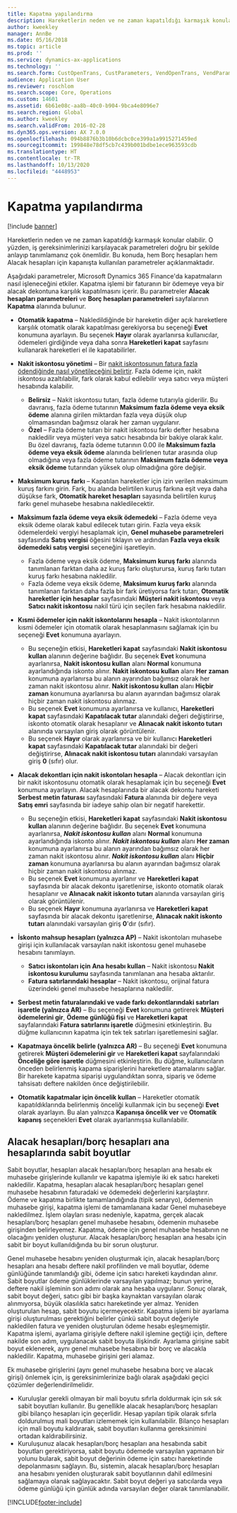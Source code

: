 ```yaml
---
title: Kapatma yapılandırma
description: Hareketlerin neden ve ne zaman kapatıldığı karmaşık konular olabilir. O yüzden, iş gereksinimlerinizi karşılayacak parametreleri doğru bir şekilde anlayıp tanımlamanız çok önemlidir. Bu konuda, hem Borç hesapları hem Alacak hesapları için kapanışta kullanılan parametreler açıklanmaktadır.
author: kweekley
manager: AnnBe
ms.date: 05/16/2018
ms.topic: article
ms.prod: ''
ms.service: dynamics-ax-applications
ms.technology: ''
ms.search.form: CustOpenTrans, CustParameters, VendOpenTrans, VendParameters
audience: Application User
ms.reviewer: roschlom
ms.search.scope: Core, Operations
ms.custom: 14601
ms.assetid: 6b61e08c-aa8b-40c0-b904-9bca4e8096e7
ms.search.region: Global
ms.author: kweekley
ms.search.validFrom: 2016-02-28
ms.dyn365.ops.version: AX 7.0.0
ms.openlocfilehash: 094b8876b3b10b6dcbc0ce399a1a9915271459ed
ms.sourcegitcommit: 199848e78df5cb7c439b001bdbe1ece963593cdb
ms.translationtype: HT
ms.contentlocale: tr-TR
ms.lasthandoff: 10/13/2020
ms.locfileid: "4448953"
---
```

# <a name="configure-settlement"></a>Kapatma yapılandırma

[!include [banner](../includes/banner.md)]

Hareketlerin neden ve ne zaman kapatıldığı karmaşık konular olabilir. O yüzden, iş gereksinimlerinizi karşılayacak parametreleri doğru bir şekilde anlayıp tanımlamanız çok önemlidir. Bu konuda, hem Borç hesapları hem Alacak hesapları için kapanışta kullanılan parametreler açıklanmaktadır. 

Aşağıdaki parametreler, Microsoft Dynamics 365 Finance'da kapatmaların nasıl işleneceğini etkiler. Kapatma işlemi bir faturanın bir ödemeye veya bir alacak dekontuna karşılık kapatılmasını içerir. Bu parametreler **Alacak hesapları parametreleri** ve **Borç hesapları parametreleri** sayfalarının **Kapatma** alanında bulunur.

- **Otomatik kapatma** – Nakledildiğinde bir hareketin diğer açık hareketlere karşılık otomatik olarak kapatılması gerekiyorsa bu seçeneği **Evet** konumuna ayarlayın. Bu seçenek **Hayır** olarak ayarlanırsa kullanıcılar, ödemeleri girdiğinde veya daha sonra **Hareketleri kapat** sayfasını kullanarak hareketleri el ile kapatabilirler.
- **Nakit iskontosu yönetimi** – Bir [nakit iskontosunun fatura fazla ödendiğinde nasıl yönetileceğini belirtir](cash-discount-handling-overpayments.md). Fazla ödeme için, nakit iskontosu azaltılabilir, fark olarak kabul edilebilir veya satıcı veya müşteri hesabında kalabilir.
  -   **Belirsiz** – Nakit iskontosu tutarı, fazla ödeme tutarıyla giderilir. Bu davranış, fazla ödeme tutarının **Maksimum fazla ödeme veya eksik ödeme** alanına girilen miktardan fazla veya düşük olup olmamasından bağımsız olarak her zaman uygulanır.
  -   **Özel** – Fazla ödeme tutarı bir nakit iskontosu farkı defter hesabına nakledilir veya müşteri veya satıcı hesabında bir bakiye olarak kalır. Bu özel davranış, fazla ödeme tutarının 0.00 ile **Maksimum fazla ödeme veya eksik ödeme** alanında belirlenen tutar arasında olup olmadığına veya fazla ödeme tutarının **Maksimum fazla ödeme veya eksik ödeme** tutarından yüksek olup olmadığına göre değişir.
- **Maksimum kuruş farkı** – Kapatılan hareketler için izin verilen maksimum kuruş farkını girin. Fark, bu alanda belirtilen kuruş farkına eşit veya daha düşükse fark, **Otomatik hareket hesapları** sayasında belirtilen kuruş farkı genel muhasebe hesabına nakledilecektir.
- **Maksimum fazla ödeme veya eksik ödemedeki** – Fazla ödeme veya eksik ödeme olarak kabul edilecek tutarı girin. Fazla veya eksik ödemelerdeki vergiyi hesaplamak için, **Genel muhasebe parametreleri** sayfasında **Satış vergisi** öğesini tıklayın ve ardından **Fazla veya eksik ödemedeki satış vergisi** seçeneğini işaretleyin.
  -   Fazla ödeme veya eksik ödeme, **Maksimum kuruş farkı** alanında tanımlanan farktan daha az kuruş farkı oluşturursa, kuruş farkı tutarı kuruş farkı hesabına nakledilir.
  -   Fazla ödeme veya eksik ödeme, **Maksimum kuruş farkı** alanında tanımlanan farktan daha fazla bir fark üretiyorsa fark tutarı, **Otomatik hareketler için hesaplar** sayfasındaki **Müşteri nakit iskontosu** veya **Satıcı nakit iskontosu** nakil türü için seçilen fark hesabına nakledilir.
- **Kısmi ödemeler için nakit iskontolarını hesapla** – Nakit iskontolarının kısmi ödemeler için otomatik olarak hesaplanmasını sağlamak için bu seçeneği **Evet** konumuna ayarlayın.
  -   Bu seçeneğin etkisi, **Hareketleri kapat** sayfasındaki **Nakit iskontosu kullan** alanının değerine bağlıdır. Bu seçenek **Evet** konumuna ayarlanırsa, **Nakit iskontosu kullan** alanı **Normal** konumuna ayarlandığında iskonto alınır. **Nakit iskontosu kullan** alanı **Her zaman** konumuna ayarlanırsa bu alanın ayarından bağımsız olarak her zaman nakit iskontosu alınır. **Nakit iskontosu kullan** alanı **Hiçbir zaman** konumuna ayarlanırsa bu alanın ayarından bağımsız olarak hiçbir zaman nakit iskontosu alınmaz.
  -   Bu seçenek **Evet** konumuna ayarlanırsa ve kullanıcı, **Hareketleri kapat** sayfasındaki **Kapatılacak tutar** alanındaki değeri değiştirirse, iskonto otomatik olarak hesaplanır ve **Alınacak nakit iskonto tutarı** alanında varsayılan giriş olarak görüntülenir.
  -   Bu seçenek **Hayır** olarak ayarlanırsa ve bir kullanıcı **Hareketleri kapat** sayfasındaki **Kapatılacak tutar** alanındaki bir değeri değiştirirse, **Alınacak nakit iskontosu tutarı** alanındaki varsayılan giriş **0** (sıfır) olur.
- **Alacak dekontları için nakit iskontoları hesapla** – Alacak dekontları için bir nakit iskontosunu otomatik olarak hesaplamak için bu seçeneği **Evet** konumuna ayarlayın. Alacak hesaplarında bir alacak dekontu hareketi **Serbest metin faturası** sayfasındaki **Fatura** alanında bir değere veya **Satış emri** sayfasında bir iadeye sahip olan bir negatif harekettir.
  - Bu seçeneğin etkisi, <strong>Hareketleri kapat</strong> sayfasındaki <strong>Nakit iskontosu kullan</strong> alanının değerine bağlıdır. Bu seçenek <strong>Evet</strong> konumuna ayarlanırsa, *<strong><em>Nakit iskontosu kullan</em></strong>* alanı <strong>Normal</strong> konumuna ayarlandığında iskonto alınır. *<strong><em>Nakit iskontosu kullan</em></strong>* alanı <strong>Her zaman</strong> konumuna ayarlanırsa bu alanın ayarından bağımsız olarak her zaman nakit iskontosu alınır. *<strong><em>Nakit iskontosu kullan</em></strong>* alanı <strong>Hiçbir zaman</strong> konumuna ayarlanırsa bu alanın ayarından bağımsız olarak hiçbir zaman nakit iskontosu alınmaz.
  - Bu seçenek **Evet** konumuna ayarlanır ve **Hareketleri kapat** sayfasında bir alacak dekontu işaretlenirse, iskonto otomatik olarak hesaplanır ve **Alınacak nakit iskonto tutarı** alanında varsayılan giriş olarak görüntülenir.
  - Bu seçenek **Hayır** konumuna ayarlanırsa ve **Hareketleri kapat** sayfasında bir alacak dekontu işaretlenirse, **Alınacak nakit iskonto tutarı** alanındaki varsayılan giriş **0**'dır (sıfır).

- **İskonto mahsup hesapları (yalnızca AP)** – Nakit iskontoları muhasebe girişi için kullanılacak varsayılan nakit iskontosu genel muhasebe hesabını tanımlayın.
  -   **Satıcı iskontoları için Ana hesabı kullan** – Nakit iskontosu **Nakit iskontosu kurulumu** sayfasında tanımlanan ana hesaba aktarılır.
  -   **Fatura satırlarındaki hesaplar** – Nakit iskontosu, orijinal fatura üzerindeki genel muhasebe hesaplarına nakledilir.
- **Serbest metin faturalarındaki ve vade farkı dekontlarındaki satırları işaretle (yalnızca AR)** – Bu seçeneği **Evet** konumuna getirerek **Müşteri ödemelerini gir**, **Ödeme günlüğü fişi** ve **Hareketleri kapat** sayfalarındaki **Fatura satırlarını işaretle** düğmesini etkinleştirin. Bu düğme kullanıcının kapatma için tek tek satırları işaretlemesini sağlar.
- **Kapatmaya öncelik belirle (yalnızca AR)** – Bu seçeneği **Evet** konumuna getirerek **Müşteri ödemelerini gir** ve **Hareketleri kapat** sayfalarındaki **Önceliğe göre işaretle** düğmesini etkinleştirin. Bu düğme, kullanıcıların önceden belirlenmiş kapama siparişlerini hareketlere atamalarını sağlar.  Bir harekete kapatma siparişi uygulandıktan sonra, sipariş ve ödeme tahsisatı deftere nakilden önce değiştirilebilir.
- **Otomatik kapatmalar için öncelik kullan** – Hareketler otomatik kapatıldıklarında belirlenmiş önceliği kullanmak için bu seçeneği **Evet** olarak ayarlayın. Bu alan yalnızca **Kapanışa öncelik ver** ve **Otomatik kapanış** seçenekleri **Evet** olarak ayarlanmışsa kullanılabilir.

## <a name="fixed-dimensions-on-accounts-receivableaccounts-payable-main-accounts"></a>Alacak hesapları/borç hesapları ana hesaplarında sabit boyutlar

Sabit boyutlar, hesapları alacak hesapları/borç hesapları ana hesabı ek muhasebe girişlerinde kullanılır ve kapatma işlemiyle iki ek satıcı hareketi nakledilir. Kapatma, hesapları alacak hesapları/borç hesapları genel muhasebe hesabının faturadaki ve ödemedeki değerlerini karşılaştırır.  Ödeme ve kapatma birlikte tamamlandığında (tipik senaryo), ödemenin muhasebe girişi, kapatma işlemi de tamamlanana kadar Genel muhasebeye nakledilmez. İşlem olayları sırası nedeniyle, kapatma, gerçek alacak hesapları/borç hesapları genel muhasebe hesabını, ödemenin muhasebe girişinden belirleyemez. Kapatma, ödeme için genel muhasebe hesabının ne olacağını yeniden oluşturur. Alacak hesapları/borç hesapları ana hesabı için sabit bir boyut kullanıldığında bu bir sorun oluşturur.

Genel muhasebe hesabını yeniden oluşturmak için, alacak hesapları/borç hesapları ana hesabı deftere nakil profilinden ve mali boyutlar, ödeme günlüğünde tanımlandığı gibi, ödeme için satıcı hareketi kaydından alınır. Sabit boyutlar ödeme günlüklerinde varsayılan yapılmaz; bunun yerine, deftere nakil işleminin son adımı olarak ana hesaba uygulanır. Sonuç olarak, sabit boyut değeri, satıcı gibi bir başka kaynaktan varsayılan olarak alınmıyorsa, büyük olasılıkla satıcı hareketinde yer almaz. Yeniden oluşturulan hesap, sabit boyutu içermeyecektir. Kapatma işlemi bir ayarlama girişi oluşturulması gerektiğini belirler çünkü sabit boyut değeriyle nakledilen fatura ve yeniden oluşturulan ödeme hesabı eşleşmemiştir.  Kapatma işlemi, ayarlama girişiyle deftere nakil işlemine geçtiği için, deftere nakilde son adım, uygulanacak sabit boyuta ilişkindir. Ayarlama girişine sabit boyut eklenerek, aynı genel muhasebe hesabına bir borç ve alacakla nakledilir. Kapatma, muhasebe girişini geri alamaz.

Ek muhasebe girişlerini (aynı genel muhasebe hesabına borç ve alacak girişi) önlemek için, iş gereksinimlerinize bağlı olarak aşağıdaki geçici çözümler değerlendirilmelidir. 

-   Kuruluşlar gerekli olmayan bir mali boyutu sıfırla doldurmak için sık sık sabit boyutları kullanılır. Bu genellikle alacak hesapları/borç hesapları gibi bilanço hesapları için geçerlidir. Hesap yapıları tipik olarak sıfırla doldurulmuş mali boyutları izlememek için kullanılabilir.  Bilanço hesapları için mali boyutu kaldırarak, sabit boyutları kullanma gereksinimini ortadan kaldırabilirsiniz.
-   Kuruluşunuz alacak hesapları/borç hesapları ana hesabında sabit boyutları gerektiriyorsa, sabit boyutu ödemede varsayılan yapmanın bir yolunu bularak, sabit boyut değerinin ödeme için satıcı hareketinde depolanmasını sağlayın. Bu, sistemin, alacak hesapları/borç hesapları ana hesabını yeniden oluşturarak sabit boyutlarının dahil edilmesini sağlamaya olanak sağlayacaktır. Sabit boyut değeri ya satıcılarda veya ödeme günlüğü için günlük adında varsayılan değer olarak tanımlanabilir.


[!INCLUDE[footer-include](../../includes/footer-banner.md)]